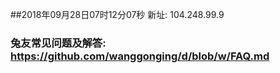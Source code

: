 ##2018年09月28日07时12分07秒 新址: 104.248.99.9
### 兔友常见问题及解答: https://github.com/wanggonging/d/blob/w/FAQ.md
